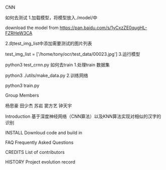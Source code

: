 CNN

如何去测试
1.加载模型，将模型放入./model/中

download the model from https://pan.baidu.com/s/1yCxzZE0qugHL-FZRHeW3CA

2.向test_img_list中添加需要测试的图片列表

test_img_list = ['/home/tony/ocr/test_data/00023.jpg']
3.运行模型

python3 test_crnn.py
如何去train
1.处理train 数据集

python3 ./utils/make_data.py
2.训练网络

python3 train.py   

Group Members

杨思豪
田少杰
苏岩
窦方艺
钟天宇


Introduction
基于深度神经网络（CNN算法）以及KNN算法实现对相似的汉字的识别


INSTALL
Downloud code and build in

FAQ
Frequently Asked Questions

CREDITS
List of contributors

HISTORY
Project evolution record
